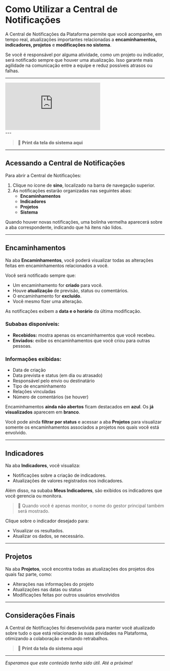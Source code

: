 # Como Utilizar a Central de Notificações

A Central de Notificações da Plataforma permite que você acompanhe, em tempo real, atualizações importantes relacionadas a **encaminhamentos, indicadores, projetos** e **modificações no sistema**.

Se você é responsável por alguma atividade, como um projeto ou indicador, será notificado sempre que houver uma atualização. Isso garante mais agilidade na comunicação entre a equipe e reduz possíveis atrasos ou falhas.

---
<div class="video-container">
  <iframe
    src="https://player.vimeo.com/video/1130290704"
    title="Tutoria Vimeo"
    frameborder="0"
    allow="autoplay; fullscreen; picture-in-picture"
    allowfullscreen>
  </iframe>
</div>
---


> 📌 **Print da tela do sistema aqui**

---

## Acessando a Central de Notificações

Para abrir a Central de Notificações:

1. Clique no ícone de **sino**, localizado na barra de navegação superior.
2. As notificações estarão organizadas nas seguintes abas:
   - **Encaminhamentos**
   - **Indicadores**
   - **Projetos**
   - **Sistema**

Quando houver novas notificações, uma bolinha vermelha aparecerá sobre a aba correspondente, indicando que há itens não lidos.

---

## Encaminhamentos

Na aba **Encaminhamentos**, você poderá visualizar todas as alterações feitas em encaminhamentos relacionados a você.

Você será notificado sempre que:
- Um encaminhamento for **criado** para você.
- Houve **atualização** de previsão, status ou comentários.
- O encaminhamento for **excluído**.
- Você mesmo fizer uma alteração.

As notificações exibem a **data e o horário** da última modificação.

### Subabas disponíveis:

- **Recebidos:** mostra apenas os encaminhamentos que você recebeu.
- **Enviados:** exibe os encaminhamentos que você criou para outras pessoas.

### Informações exibidas:

- Data de criação
- Data prevista e status (em dia ou atrasado)
- Responsável pelo envio ou destinatário
- Tipo de encaminhamento
- Relações vinculadas
- Número de comentários (se houver)

Encaminhamentos **ainda não abertos** ficam destacados em **azul**. Os **já visualizados** aparecem em **branco**.

Você pode ainda **filtrar por status** e acessar a aba **Projetos** para visualizar somente os encaminhamentos associados a projetos nos quais você está envolvido.

---

## Indicadores

Na aba **Indicadores**, você visualiza:

- Notificações sobre a criação de indicadores.
- Atualizações de valores registrados nos indicadores.

Além disso, na subaba **Meus Indicadores**, são exibidos os indicadores que você gerencia ou monitora.

> 🔎 Quando você é apenas monitor, o nome do gestor principal também será mostrado.

Clique sobre o indicador desejado para:
- Visualizar os resultados.
- Atualizar os dados, se necessário.

---

## Projetos

Na aba **Projetos**, você encontra todas as atualizações dos projetos dos quais faz parte, como:

- Alterações nas informações do projeto
- Atualizações nas datas ou status
- Modificações feitas por outros usuários envolvidos

---

## Considerações Finais

A Central de Notificações foi desenvolvida para manter você atualizado sobre tudo o que está relacionado às suas atividades na Plataforma, otimizando a colaboração e evitando retrabalhos.

> 📌 **Print da tela do sistema aqui**

---

*Esperamos que este conteúdo tenha sido útil. Até a próxima!*
